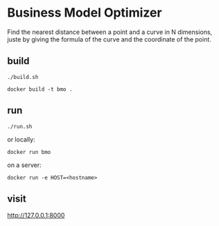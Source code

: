 # Business Model Optimizer

Find the nearest distance between a point and a curve in N dimensions, juste by giving the formula of the curve and the coordinate of the point.

## build

`./build.sh`

`docker build -t bmo .`

## run

`./run.sh`

or locally:

`docker run bmo`

on a server:

`docker run -e HOST=<hostname>`

## visit

http://127.0.0.1:8000